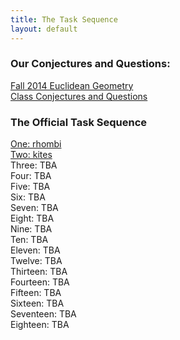 ```yaml
---
title: The Task Sequence
layout: default
---
```


### Our Conjectures and Questions:

<div class="text-center">
  <a class="btn btn-lg btn-primary btn-block" href="{{site.baseurl}}/class/" target="_blank">
    <span class="glyphicon glyphicon-new-window"></span>
    Fall 2014 Euclidean Geometry<br class="visible-xs" /> Class Conjectures and Questions
  </a>
</div>

### The Official Task Sequence


<div class="col-xs-6 col-sm-4 col-lg-3 text-center">
  <a class="btn btn-warning btn-lg btn-block" href="{{site.baseurl}}/EG_main01.pdf" target="_blank">
    <span class="glyphicon glyphicon-new-window"></span> One: rhombi</a>
</div>
<div class="col-xs-6 col-sm-4 col-lg-3 text-center">
  <a class="btn btn-success btn-lg btn-block" href="{{site.baseurl}}/EG_main02.pdf" target="_blank">
    <span class="glyphicon glyphicon-new-window"></span> Two: kites</a>
</div>
<div class="col-xs-6 col-sm-4 col-lg-3">
  <a class="btn btn-default btn-lg btn-block">Three: TBA</a>  
</div>
<div class="col-xs-6 col-sm-4 col-lg-3">
  <a class="btn btn-default btn-lg btn-block">Four: TBA</a>
</div>
<div class="col-xs-6 col-sm-4 col-lg-3">
  <a class="btn btn-default btn-lg btn-block">Five: TBA</a>
</div>
<div class="col-xs-6 col-sm-4 col-lg-3">
  <a class="btn btn-default btn-lg btn-block">Six: TBA</a>
</div>
<div class="col-xs-6 col-sm-4 col-lg-3">
  <a class="btn btn-default btn-lg btn-block">Seven: TBA</a>
</div>
<div class="col-xs-6 col-sm-4 col-lg-3">
  <a class="btn btn-default btn-lg btn-block">Eight: TBA</a>
</div>
<div class="col-xs-6 col-sm-4 col-lg-3">
  <a class="btn btn-default btn-lg btn-block">Nine: TBA</a>
</div>
<div class="col-xs-6 col-sm-4 col-lg-3">
  <a class="btn btn-default btn-lg btn-block">Ten: TBA</a>
</div>
<div class="col-xs-6 col-sm-4 col-lg-3">
  <a class="btn btn-default btn-lg btn-block">Eleven: TBA</a>
</div>
<div class="col-xs-6 col-sm-4 col-lg-3">
  <a class="btn btn-default btn-lg btn-block">Twelve: TBA</a>
</div>
<div class="col-xs-6 col-sm-4 col-lg-3">
  <a class="btn btn-default btn-lg btn-block">Thirteen: TBA</a>
</div>
<div class="col-xs-6 col-sm-4 col-lg-3">
  <a class="btn btn-default btn-lg btn-block">Fourteen: TBA</a>
</div>
<div class="col-xs-6 col-sm-4 col-lg-3">
  <a class="btn btn-default btn-lg btn-block">Fifteen: TBA</a>
</div>
<div class="col-xs-6 col-sm-4 col-lg-3">
  <a class="btn btn-default btn-lg btn-block">Sixteen: TBA</a>
</div>
<div class="col-xs-6 col-sm-4 col-lg-3">
  <a class="btn btn-default btn-lg btn-block">Seventeen: TBA</a>
</div>
<div class="col-xs-6 col-sm-4 col-lg-3">
  <a class="btn btn-default btn-lg btn-block">Eighteen: TBA</a>
</div>

<div class="row">
  <div class="col-xs-12">
    <p>
      <br class="visible-xs visible-sm"/>
    </p>
  </div>
</div>

<!--

  <div class="col-xs-12 col-sm-6 col-md-4 panel panel-default text-center">
    <div class="panel-body">
    <a href="{{site.baseurl}}/EG_main01.pdf" target="_blank">Section One: rhombi</a>
    </div>
  </div>
  <div class="col-xs-12 col-sm-6 col-md-4 panel panel-default text-center">
    <div class="panel-body">
      <a href="">Section Two: kites</a>
    </div>
  </div>
  <div class="col-xs-12 col-sm-6 col-md-4 panel panel-default text-center">
    <div class="panel-body">
      <a href="">Section Three: rectangles</a>
    </div>
  </div>
  <div class="col-xs-12 col-sm-6 col-md-4 panel panel-default text-center">
    <div class="panel-body">
    <a href="">Section Four: healthy skepticism</a>
    </div>
  </div>
  <div class="col-xs-12 col-sm-6 col-md-4 panel panel-default text-center">
    <div class="panel-body">
    <a href="">Section Five: polygons</a>
    </div>
  </div>
  <div class="col-xs-12 col-sm-6 col-md-4 panel panel-default text-center">
    <div class="panel-body">
    <a href="">Section Six: regular figures, warm-up</a>
    </div>
  </div>
  <div class="col-xs-12 col-sm-6 col-md-4 panel panel-default text-center">
    <div class="panel-body">
    <a href="">Section Seven: deeper into triangles</a>
  </div>
  </div>
  <div class="col-xs-12 col-sm-6 col-md-4 panel panel-default text-center">
    <div class="panel-body">
    <a href="">Section Eight: triangle centers</a>
  </div>
  </div>
  <div class="col-xs-12 col-sm-6 col-md-4 panel panel-default text-center">
    <div class="panel-body">
    <a href="">Section Nine: circles</a>
  </div>
  </div>
  <div class="col-xs-12 col-sm-6 col-md-4 panel panel-default text-center">
    <div class="panel-body">
    <a href="">Section Ten: more about circles</a>
  </div>
  </div>
  <div class="col-xs-12 col-sm-6 col-md-4 panel panel-default text-center">
    <div class="panel-body">
    <a href="">Section Eleven: constructions</a>
  </div>
  </div>
  <div class="col-xs-12 col-sm-6 col-md-4 panel panel-default text-center">
    <div class="panel-body">
    <a href="">Section Twelve: more constructions</a>
  </div>
  </div>
  <div class="col-xs-12 col-sm-6 col-md-4 panel panel-default text-center">
    <div class="panel-body">
    <a href="">Section Thirteen: the theory of content</a>
  </div>
  </div>
  <div class="col-xs-12 col-sm-6 col-md-4 panel panel-default text-center">
    <div class="panel-body">
    <a href="">Section Fourteen: more about content</a>
  </div>
  </div>
  <div class="col-xs-12 col-sm-6 col-md-4 panel panel-default text-center">
    <div class="panel-body">
    <a href="">Section Fifteen: regular figures</a>
  </div>
  </div>
  <div class="col-xs-12 col-sm-6 col-md-4 panel panel-default text-center">
    <div class="panel-body">
    <a href="">Section Sixteen: the regular pentagon</a>
  </div>
  </div>
  <div class="col-xs-12 col-sm-6 col-md-4 panel panel-default text-center">
    <div class="panel-body">
    <a href="">Section Seventeen: triangle centers</a>
  </div>
  </div>
  <div class="col-xs-12 col-sm-6 col-md-4 panel panel-default text-center">
    <div class="panel-body">
    <a href="">Section Eighteen: the nine-point circle</a>
  </div>
  </div>
-->  




<!--<table>
  <tr>
    <td>
      <ul>
        <li>Section One: Rhombi</li>
        <li>Section Two: kites</li>
        <li>Section Three: rectangles</li>
        <li>Section Four: healthy skepticism</li>
        <li>Section Five: polygons</li>
        <li>Section Six: regular figures, warm-up</li>
        <li>Section Seven: deeper into triangles</li>
        <li>Section Eight: triangle centers</li>
        <li>Section Nine: circles</li>
      </ul>
    </td>
    <td>
      <ul>
        <li>Section Ten: more about circles</li>
        <li>Section Eleven: constructions</li>
        <li>Section Twelve: advanced constructions</li>
        <li>Section Thirteen: the theory of content</li>
        <li>Section Fourteen: more about content</li>
        <li>Section Fifteen: regular figures</li>
        <li>Section Sixteen: the regular pentagon, redux</li>
        <li>Section Seventeen: more triangle centers</li>
        <li>Section Eighteen: the nine-point circle</li>
      </ul>
    </td>
  </tr>
</table>
-->
